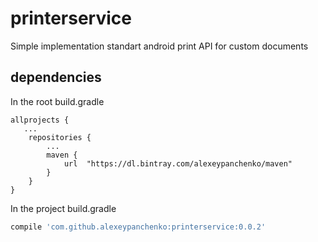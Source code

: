 # printerservice
Simple implementation standart android print API for custom documents

## dependencies
In the root build.gradle
```
allprojects {
   ...
    repositories {
        ...
        maven {
            url  "https://dl.bintray.com/alexeypanchenko/maven"
        }
    }
}
```
In the project build.gradle
```groovy
compile 'com.github.alexeypanchenko:printerservice:0.0.2'
```
